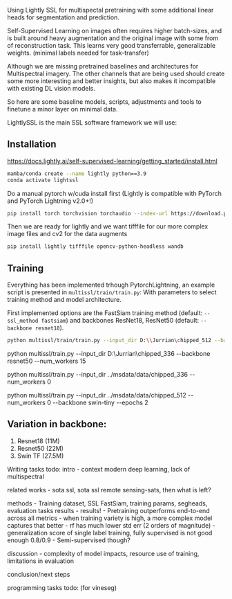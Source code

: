 Using Lightly SSL for multispectal pretraining
with some additional linear heads for segmentation and prediction.

Self-Supervised Learning on images often requires higher batch-sizes, and is built around heavy augmentation and the original image with some from of reconstruction task. This learns very good transferrable, generalizable weights. (minimal labels needed for task-transfer)

Although we are missing pretrained baselines and architectures for Multispectral imagery.
The other channels that are being used should create some more interesting and better insights, but also makes it incompatible with existing DL vision models.

So here are some baseline models, scripts, adjustments and tools to finetune a minor layer on minimal data.

LightlySSL is the main SSL software framework we will use:

## Installation
https://docs.lightly.ai/self-supervised-learning/getting_started/install.html

```bash
mamba/conda create --name lightly python==3.9 
conda activate lightssl
```

Do a manual pytorch w/cuda install first (Lightly is compatible with PyTorch and PyTorch Lightning v2.0+!)

```bash
pip install torch torchvision torchaudio --index-url https://download.pytorch.org/whl/cu126
```

Then we are ready for lightly and we want tifffile for our more complex image files and cv2 for the data augments
```bash
pip install lightly tifffile opencv-python-headless wandb
```

## Training
Everything has been implemented trhough PytorchLightning, an example script is presented in
`multissl/train/train.py`:
With parameters to select training method and model architecture.

First implemented options are the FastSiam training method (default: `--ssl_method fastsiam`) and backbones ResNet18, ResNet50 (default: `--backbone resnet18`).

```bash
python multissl/train/train.py --input_dir D:\\Jurrian\chipped_512 --backbone resnet50 --epochs 2
```
python multissl/train.py --input_dir D:\Jurrian\chipped_336 --backbone resnet50 --num_workers 15

python multissl/train.py --input_dir ../msdata/data/chipped_336 --num_workers 0


python multissl/train.py --input_dir ../msdata/data/chipped_512 --num_workers 0 --backbone swin-tiny --epochs 2

## Variation in backbone:
1. Resnet18 (11M) 
2. Resnet50 (22M)
3. Swin TF (27.5M)


Writing tasks todo:
intro - context modern deep learning, lack of multispectral

related works - sota ssl, sota ssl remote sensing-sats, then what is left?

methods - Training dataset, SSL FastSiam, training params, segheads, evaluation tasks
results - results!
    - Pretraining outperforms end-to-end across all metrics
    - when training variety is high, a more complex model captures that better 
    - rf has much lower std err (2 orders of magnitude)
    - generalization score of single label training, fully supervised is not good enough 0.8/0.9
    - Semi-supervised though?

discussion - complexity of model impacts, resource use of training, limitations in evaluation

conclusion/next steps

programming tasks todo: (for vineseg)